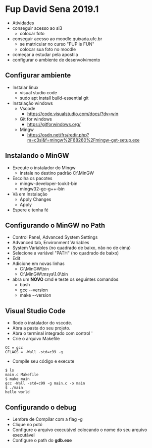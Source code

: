 # Fup David Sena 2019.1

- Atividades
- conseguir acesso ao si3
    - colocar foto
- conseguir acesso ao moodle.quixada.ufc.br
    - se matricular no curso "FUP is FUN"
    - colocar sua foto no moodle
- começar a estudar pela apostila
- configurar o ambiente de desenvolvimento

## Configurar ambiente

- Instalar linux
    - visual studio code
    - sudo apt install build-essential git
- Instalação windows
    - Vscode
        - https://code.visualstudio.com/docs/?dv=win
    - Git for windows
        - https://gitforwindows.org/
    - Mingw
        - https://osdn.net/frs/redir.php?m=c3sl&f=mingw%2F68260%2Fmingw-get-setup.exe

## Instalando o MinGW
- Execute o instalador do Mingw
    - instale no destino padrão C:\MinGW
- Escolha os pacotes
    - mingw-developer-tookit-bin
    - mingw32-gc-g++-bin
- Vá em Instalação
    - Apply Changes
    - Apply
- Espere e tenha fé

## Configurando o MinGW no Path

- Control Panel, Advanced System Settings
- Advanced tab, Environment Variables
- System Variables (no quadrado de baixo, não no de cima)
- Selecione a variável "PATH" (no quadrado de baixo)
- Edit
- Adicione em novas linhas 
    - C:\MinGW\bin
    - C:\MinGW\msys\1.0\bin
- abra um **NOVO** cmd e teste os seguintes comandos
    - bash
    - gcc --version
    - make --version

## Visual Studio Code
- Rode o instalador do vscode.
- Abra a pasta do seu projeto.
- Abra o terminal integrado com control '
- Crie o arquivo Makefile
```
CC = gcc
CFLAGS = -Wall -std=c99 -g
```

- Compile seu código e execute
```
$ ls
main.c Makefile
$ make main
gcc -Wall -std=c99 -g main.c -o main
$ ./main
hello world
```

## Configurando o debug
- Lembre de Compilar com a flag -g
- Clique no potó
- Configure o arquivo executável colocando o nome do seu arquivo executável
- Configure o path do **gdb.exe**
